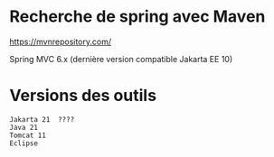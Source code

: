 
# Recherche de spring avec Maven
  https://mvnrepository.com/


  Spring MVC 6.x (dernière version compatible Jakarta EE 10)


# Versions des outils
	Jakarta 21  ????
	Java 21
	Tomcat 11
	Eclipse

